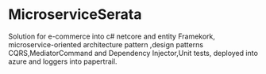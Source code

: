 # MicroserviceSerata
Solution  for  e-commerce into  c# netcore and entity Framekork, microservice-oriented architecture pattern ,design patterns CQRS,MediatorCommand and Dependency Injector,Unit tests, deployed  into  azure and loggers into papertrail.


